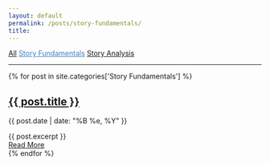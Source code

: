 ```yaml
---
layout: default
permalink: /posts/story-fundamentals/
title:
---
```


<link rel="stylesheet" type="text/css" href="{{ site.baseurl }}/assets/style.scss" />
<cat-nav>
    <a href="{{ site.baseurl }}/posts/all">All</a>
    <a style="color:#4183C4" href="{{ site.baseurl }}/posts/story-fundamentals">Story Fundamentals</a>
    <a href="{{ site.baseurl }}/posts/story-analysis">Story Analysis</a>
    <!-- <a href="{{ site.baseurl }}/posts/stories-we-live-by">Stories We Live By</a> -->
</cat-nav>

<hr>

<div class="posts">
  {% for post in site.categories['Story Fundamentals'] %}
    <article class="post">
      <h1>
          <a href="{{ site.baseurl }}{{ post.url }}">{{ post.title }}</a>
      </h1>
      <div>
        <p class="post_date">{{ post.date | date: "%B %e, %Y" }}</p>
      </div>
      <div class="entry">
        {{ post.excerpt }}
      </div>
      <a href="{{ site.baseurl }}{{ post.url }}" class="read-more">
          Read More
      </a>
    </article>
  {% endfor %}
</div>
